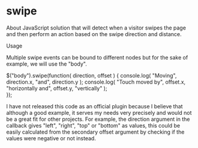 swipe
=====
About
JavaScript solution that will detect when a visitor swipes the page and then perform an action based on the swipe direction and distance.


Usage

Multiple swipe events can be bound to different nodes but for the sake of example, we will use the "body".

$("body").swipe(function( direction, offset ) {
  console.log( "Moving", direction.x, "and", direction.y );
  console.log( "Touch moved by", offset.x, "horizontally and", offset.y, "vertically" );    
});


I have not released this code as an official plugin because I believe that although a good example, it serves my needs very precisely and would not be a great fit for other projects. For example, the direction argument in the callback gives "left", "right", "top" or "bottom" as values, this could be easily calculated from the secondary offset argument by checking if the values were negative or not instead.

